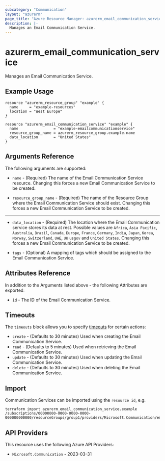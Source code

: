 ```yaml
---
subcategory: "Communication"
layout: "azurerm"
page_title: "Azure Resource Manager: azurerm_email_communication_service"
description: |-
  Manages an Email Communication Service.
---
```


# azurerm_email_communication_service

Manages an Email Communication Service.

## Example Usage

```hcl
resource "azurerm_resource_group" "example" {
  name     = "example-resources"
  location = "West Europe"
}

resource "azurerm_email_communication_service" "example" {
  name                = "example-emailcommunicationservice"
  resource_group_name = azurerm_resource_group.example.name
  data_location       = "United States"
}
```

## Arguments Reference

The following arguments are supported:

* `name` - (Required) The name of the Email Communication Service resource. Changing this forces a new Email Communication Service to be created.

* `resource_group_name` - (Required) The name of the Resource Group where the Email Communication Service should exist. Changing this forces a new Email Communication Service to be created.

---

* `data_location` - (Required) The location where the Email Communication service stores its data at rest. Possible values are `Africa`, `Asia Pacific`, `Australia`, `Brazil`, `Canada`, `Europe`, `France`, `Germany`, `India`, `Japan`, `Korea`, `Norway`, `Switzerland`, `UAE`, `UK` `usgov` and `United States`. Changing this forces a new Email Communication Service to be created.

* `tags` - (Optional) A mapping of tags which should be assigned to the Email Communication Service.

## Attributes Reference

In addition to the Arguments listed above - the following Attributes are exported:

* `id` - The ID of the Email Communication Service.

## Timeouts

The `timeouts` block allows you to specify [timeouts](https://www.terraform.io/language/resources/syntax#operation-timeouts) for certain actions:

* `create` - (Defaults to 30 minutes) Used when creating the Email Communication Service.
* `read` - (Defaults to 5 minutes) Used when retrieving the Email Communication Service.
* `update` - (Defaults to 30 minutes) Used when updating the Email Communication Service.
* `delete` - (Defaults to 30 minutes) Used when deleting the Email Communication Service.

## Import

Communication Services can be imported using the `resource id`, e.g.

```shell
terraform import azurerm_email_communication_service.example /subscriptions/00000000-0000-0000-0000-000000000000/resourceGroups/group1/providers/Microsoft.Communication/emailServices/emailCommunicationService1
```

## API Providers
<!-- This section is generated, changes will be overwritten -->
This resource uses the following Azure API Providers:

* `Microsoft.Communication` - 2023-03-31
